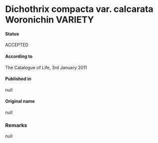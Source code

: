 Dichothrix compacta var. calcarata Woronichin VARIETY
=======

#### Status
ACCEPTED

#### According to
The Catalogue of Life, 3rd January 2011

#### Published in
null

#### Original name
null

### Remarks
null